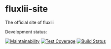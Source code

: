 # fluxlii-site
The official site of fluxlii

Development status:

[![Maintainability](https://api.codeclimate.com/v1/badges/41e477a98d68b69ca87c/maintainability)](https://codeclimate.com/github/fluxlii/fluxlii-site/maintainability)
[![Test Coverage](https://api.codeclimate.com/v1/badges/41e477a98d68b69ca87c/test_coverage)](https://codeclimate.com/github/fluxlii/fluxlii-site/test_coverage)
[![Build Status](https://travis-ci.com/fluxlii/fluxlii-site.svg?branch=develop)](https://travis-ci.com/fluxlii/fluxlii-site)


